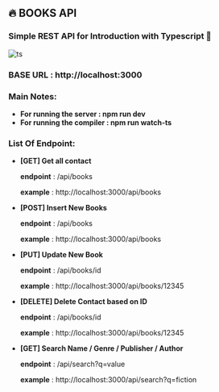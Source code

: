 ## 🔥 **BOOKS API**
### **Simple REST API for Introduction with Typescript 🔮**
![ts](https://i.postimg.cc/ZnqKw5BY/1-NFt9ed-TKLJ-z-L6y-Td-TX0n-A.png)
### **BASE URL : http://localhost:3000**


### **Main Notes:**
* **For running the server : npm run dev**
* **For running the compiler : npm run watch-ts**


### **List Of Endpoint:** 
* **[GET] Get all contact**
  
  **endpoint** : /api/books 
  
  **example** : http://localhost:3000/api/books

* **[POST] Insert New Books**

  **endpoint** : /api/books
  
  **example** : http://localhost:3000/api/books  


* **[PUT] Update New Book**

  **endpoint** : /api/books/id
  
  **example** : http://localhost:3000/api/books/12345 


* **[DELETE] Delete Contact based on ID**

  **endpoint** : /api/books/id
  
  **example** : http://localhost:3000/api/books/12345


* **[GET] Search Name / Genre / Publisher / Author**

  **endpoint** : /api/search?q=value

  **example** : http://localhost:3000/api/search?q=fiction 


